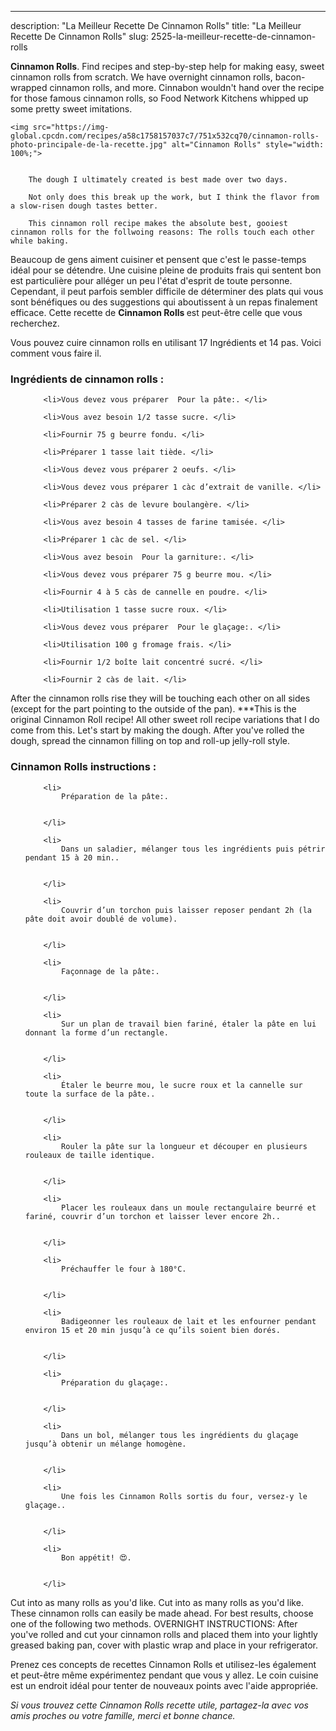---
description: "La Meilleur Recette De Cinnamon Rolls"
title: "La Meilleur Recette De Cinnamon Rolls"
slug: 2525-la-meilleur-recette-de-cinnamon-rolls

<p>
	<strong>Cinnamon Rolls</strong>. 
	Find recipes and step-by-step help for making easy, sweet cinnamon rolls from scratch. We have overnight cinnamon rolls, bacon-wrapped cinnamon rolls, and more. Cinnabon wouldn&#39;t hand over the recipe for those famous cinnamon rolls, so Food Network Kitchens whipped up some pretty sweet imitations.
</p>
<p>
	
	<img src="https://img-global.cpcdn.com/recipes/a58c1758157037c7/751x532cq70/cinnamon-rolls-photo-principale-de-la-recette.jpg" alt="Cinnamon Rolls" style="width: 100%;">
	
	
		The dough I ultimately created is best made over two days.
	
		Not only does this break up the work, but I think the flavor from a slow-risen dough tastes better.
	
		This cinnamon roll recipe makes the absolute best, gooiest cinnamon rolls for the follwoing reasons: The rolls touch each other while baking.
	
</p>

Beaucoup de gens aiment cuisiner et pensent que c'est le passe-temps idéal pour se détendre. Une cuisine pleine de produits frais qui sentent bon est particulière pour alléger un peu l'état d'esprit de toute personne. Cependant, il peut parfois sembler difficile de déterminer des plats qui vous sont bénéfiques ou des suggestions qui aboutissent à un repas finalement efficace. Cette recette de <strong> Cinnamon Rolls </strong> est peut-être celle que vous recherchez.

<!--inarticleads1-->

Vous pouvez cuire cinnamon rolls en utilisant 17 Ingrédients et 14 pas. Voici comment vous faire il.

<h3>Ingrédients de cinnamon rolls :</h3>

<ol>
	
		<li>Vous devez vous préparer  Pour la pâte:. </li>
	
		<li>Vous avez besoin 1/2 tasse sucre. </li>
	
		<li>Fournir 75 g beurre fondu. </li>
	
		<li>Préparer 1 tasse lait tiède. </li>
	
		<li>Vous devez vous préparer 2 oeufs. </li>
	
		<li>Vous devez vous préparer 1 càc d’extrait de vanille. </li>
	
		<li>Préparer 2 càs de levure boulangère. </li>
	
		<li>Vous avez besoin 4 tasses de farine tamisée. </li>
	
		<li>Préparer 1 càc de sel. </li>
	
		<li>Vous avez besoin  Pour la garniture:. </li>
	
		<li>Vous devez vous préparer 75 g beurre mou. </li>
	
		<li>Fournir 4 à 5 càs de cannelle en poudre. </li>
	
		<li>Utilisation 1 tasse sucre roux. </li>
	
		<li>Vous devez vous préparer  Pour le glaçage:. </li>
	
		<li>Utilisation 100 g fromage frais. </li>
	
		<li>Fournir 1/2 boîte lait concentré sucré. </li>
	
		<li>Fournir 2 càs de lait. </li>
	
</ol>

After the cinnamon rolls rise they will be touching each other on all sides (except for the part pointing to the outside of the pan). ***This is the original Cinnamon Roll recipe! All other sweet roll recipe variations that I do come from this. Let&#39;s start by making the dough. After you&#39;ve rolled the dough, spread the cinnamon filling on top and roll-up jelly-roll style. 

<!--inarticleads2-->

<h3>Cinnamon Rolls instructions :</h3>

<ol>
	
		<li>
			Préparation de la pâte:.
			
			
		</li>
	
		<li>
			Dans un saladier, mélanger tous les ingrédients puis pétrir pendant 15 à 20 min..
			
			
		</li>
	
		<li>
			Couvrir d’un torchon puis laisser reposer pendant 2h (la pâte doit avoir doublé de volume).
			
			
		</li>
	
		<li>
			Façonnage de la pâte:.
			
			
		</li>
	
		<li>
			Sur un plan de travail bien fariné, étaler la pâte en lui donnant la forme d’un rectangle.
			
			
		</li>
	
		<li>
			Étaler le beurre mou, le sucre roux et la cannelle sur toute la surface de la pâte..
			
			
		</li>
	
		<li>
			Rouler la pâte sur la longueur et découper en plusieurs rouleaux de taille identique.
			
			
		</li>
	
		<li>
			Placer les rouleaux dans un moule rectangulaire beurré et fariné, couvrir d’un torchon et laisser lever encore 2h..
			
			
		</li>
	
		<li>
			Préchauffer le four à 180°C.
			
			
		</li>
	
		<li>
			Badigeonner les rouleaux de lait et les enfourner pendant environ 15 et 20 min jusqu’à ce qu’ils soient bien dorés.
			
			
		</li>
	
		<li>
			Préparation du glaçage:.
			
			
		</li>
	
		<li>
			Dans un bol, mélanger tous les ingrédients du glaçage jusqu’à obtenir un mélange homogène.
			
			
		</li>
	
		<li>
			Une fois les Cinnamon Rolls sortis du four, versez-y le glaçage..
			
			
		</li>
	
		<li>
			Bon appétit! 😍.
			
			
		</li>
	
</ol>

Cut into as many rolls as you&#39;d like. Cut into as many rolls as you&#39;d like. These cinnamon rolls can easily be made ahead. For best results, choose one of the following two methods. OVERNIGHT INSTRUCTIONS: After you&#39;ve rolled and cut your cinnamon rolls and placed them into your lightly greased baking pan, cover with plastic wrap and place in your refrigerator. 

<!--inarticleads1-->

<p>
Prenez ces concepts de recettes Cinnamon Rolls et utilisez-les également et peut-être même expérimentez pendant que vous y allez. Le coin cuisine est un endroit idéal pour tenter de nouveaux points avec l'aide appropriée.
</p>

<p>
<i>Si vous trouvez cette Cinnamon Rolls recette utile, partagez-la avec vos amis proches ou votre famille, merci et bonne chance.</i>
</p>
